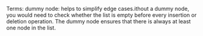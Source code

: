 Terms:
dummy node: helps to simplify edge cases.ithout a dummy node, you would need to check whether the list is empty before every insertion or deletion operation. The dummy node ensures that there is always at least one node in the list.